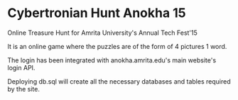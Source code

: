 Cybertronian Hunt Anokha 15
===========================
Online Treasure Hunt for Amrita University's Annual Tech Fest'15

It is an online game where the puzzles are of the form of 4 pictures 1 word.

The login has been integrated with anokha.amrita.edu's main website's login API.

Deploying db.sql will create all the necessary databases and tables required by the site.
